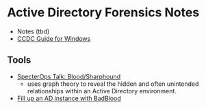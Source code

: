 # Active Directory Forensics Notes

- Notes (tbd)
- [CCDC Guide for Windows](CCDC_GeneralWindowsGuide.pdf)



## Tools

- [SpecterOps Talk: Blood/Sharphound](SpecterOps_Bloodhound.md)
  - uses graph theory to reveal the hidden and often unintended relationships within an Active Directory environment.
- [Fill up an AD instance with BadBlood](https://github.com/davidprowe/BadBlood)

